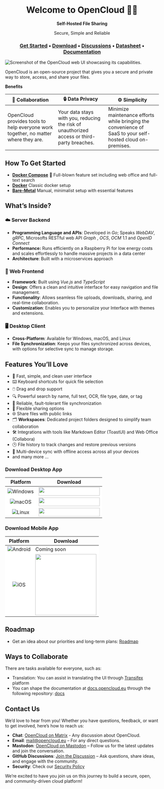 <h1 align="center">Welcome to OpenCloud 👋🏼</h1>

<p align="center"><strong>Self-Hosted File Sharing</strong></p>
<p align="center">Secure, Simple and Reliable</p>

<h3 align="center">
  <b><a href="https://docs.opencloud.eu/docs/admin/getting-started/container/docker-compose-local">Get Started</a></b>
  •
  <a href="https://github.com/opencloud-eu/.github/edit/main/profile/README.md#download-desktop-app">Download</a>
  •
  <a href="https://github.com/orgs/opencloud-eu/discussions">Discussions</a>
  •
  <a href="https://docs.opencloud.eu/docs/admin/welcome/datasheet">Datasheet</a>
  •
  <a href="https://docs.opencloud.eu/">Documentation</a>
  </h3>

![Screenshot of the OpenCloud web UI showcasing its capabilities.](https://raw.githubusercontent.com/opencloud-eu/.github/refs/heads/main/profile/web-ui-gallery-view-optimized.jpg)

OpenCloud is an open-source project that gives you a secure and private way to store, access, and share your files.

**Benefits**

| 🤝 **Collaboration**               | 🔒 **Data Privacy**              | ⚙️ **Simplicity**                          |
|------------------------------------|----------------------------------|--------------------------------------------|
| OpenCloud provides tools to help everyone work together, no matter where they are. | Your data stays with you, reducing the risk of unauthorized access or third-party breaches. | Minimize maintenance efforts while bringing the convenience of SaaS to your self-hosted cloud on-premises. |


## How To Get Started

- **[Docker Compose](https://docs.opencloud.eu/docs/admin/getting-started/container/docker-compose-local)** 🌟 Full-blown feature set including web office and full-text search 
- **[Docker](https://docs.opencloud.eu/docs/admin/getting-started/container/docker)** Classic docker setup 
- **[Bare-Metal](https://docs.opencloud.eu/docs/admin/getting-started/other/bare-metal)** Manual, minimalist setup with essential features 


## What’s Inside?

### ☁️ Server Backend

- **Programming Language and APIs**: Developed in _Go_; Speaks _WebDAV_, _gRPC_, Microsofts RESTful web API _Graph_ , _OCS_, _OCM_ 1.1 and _OpenID Connect_  
- **Performance:** Runs efficiently on a Raspberry Pi for low energy costs and scales effortlessly to handle massive projects in a data center
- **Architecture**: Built with a microservices approach


### 🐻 Web Frontend

- **Framework**: Built using _Vue.js_ and _TypeScript_
- **Design**: Offers a clean and intuitive interface for easy navigation and file management.
- **Functionality**: Allows seamless file uploads, downloads, sharing, and real-time collaboration.
- **Customization**: Enables you to personalize your Interface  with themes and extensions.

### 🖥️ Desktop Client

- **Cross-Platform**: Available for Windows, macOS, and Linux
- **File Synchronization**: Keeps your files synchronized across devices, with options for selective sync to manage storage.

## Features You’ll Love

- 🚀 Fast, simple, and clean user interface  
- ⌨️ Keyboard shortcuts for quick file selection  
- 🖱️ Drag and drop support
- 🔍 Powerful search by name, full text, OCR, file type, date, or tag 
- 🔄 Reliable, fault-tolerant file synchronization  
- 🔗 Flexible sharing options  
- 🌐 Share files with public links  
- 🗂️ **Workspaces**: Dedicated project folders designed to simplify team collaboration
- 🛠️ Integrations with tools like Markdown Editor (ToastUI) and Web Office (Collabora)  
- 🕒 File history to track changes and restore previous versions  
- 📱 Multi-device sync with offline access across all your devices  
- and many more ...

### Download Desktop App

<table>
  <thead>
    <tr>
      <th>Platform</th>
      <th>Download</th>
    </tr>
  </thead>
  <tbody>
    <tr>
      <td align="center" style="background-color:#ffffff;">
        <img src="https://img.icons8.com/ios-filled/50/000000/windows-logo.png" alt="Windows"/>
      </td>
      <td align="left" style="background-color:#ffffff;">
        <a href="https://apps.microsoft.com/detail/9pbx43hcmldq?mode=direct">
          <img src="https://img.shields.io/badge/Download-Microsoft_Store-20434f?style=for-the-badge&logo=microsoft&logoColor=ffffff&labelColor=20434f&color=20434f&label=Download" style="width:200px;height:28px;"/>
        </a><br/>
      </td>
    </tr>
    <tr>
      <td align="center" style="background-color:#ffffff;">
        <img src="https://img.icons8.com/ios-filled/50/000000/mac-os.png" alt="macOS"/>
      </td>
      <td align="left" style="background-color:#ffffff;">
        <a href="https://github.com/opencloud/opencloud/releases/latest/download/OpenCloud-macOS.pkg">
          <img src="https://img.shields.io/badge/Download-pkg-20434f?style=for-the-badge&logo=apple&logoColor=ffffff&labelColor=20434f&color=20434f&label=Download" style="width:200px;height:28px;"/>
        </a><br/>
      </td>
    </tr>
    <tr>
      <td align="center" style="background-color:#ffffff;">
        <img src="https://img.icons8.com/ios-filled/50/000000/linux.png" alt="Linux"/>
      </td>
      <td align="left" style="background-color:#ffffff;">
        <a href="https://github.com/opencloud-eu/desktop/releases/download/v1.0.0/OpenCloud_Desktop-v1.0.0-linux-gcc-x86_64.AppImage">
          <img src="https://img.shields.io/badge/Download-AppImage-20434f?style=for-the-badge&logo=linux&logoColor=ffffff&labelColor=20434f&color=20434f&label=Download" style="width:200px;height:28px;"/>
        </a><br/>
      </td>
    </tr>
  </tbody>
</table>

### Download Mobile App

<table>
  <thead>
    <tr>
      <th>Platform</th>
      <th>Download</th>
    </tr>
  </thead>
  <tbody>
    <tr>
      <td align="center" style="background-color:#ffffff;">
        <img src="https://img.icons8.com/ios-filled/50/000000/android-os.png" alt="Android"/>
      </td>
      <td align="left" style="background-color:#ffffff;">
Coming soon
        <!-- <a href="#">
          <img src="https://img.shields.io/badge/Download-Play_Store-20434f?style=for-the-badge&logo=google-play&logoColor=ffffff&labelColor=20434f&color=20434f&label=Download" style="width:200px;"/>
        </a> -->
<br/>
      </td>
    </tr>
    <tr>
      <td align="center" style="background-color:#ffffff;">
        <img src="https://img.icons8.com/ios-filled/50/000000/ios-logo.png" alt="iOS"/>
      </td>
      <td align="left" style="background-color:#ffffff;">
        <a href="https://apps.apple.com/de/app/id6743121005">
          <img src="https://img.shields.io/badge/Download-App_Store-20434f?style=for-the-badge&logo=appstore&logoColor=ffffff&labelColor=20434f&color=20434f&label=Download" style="width:200px;"/>
        </a><br/>
      </td>
    </tr>
  </tbody>
</table>




## Roadmap
- Get an idea about our priorities and long-term plans: [Roadmap](https://opencloud.eu/roadmap)

## Ways to Collaborate

There are tasks available for everyone, such as:
- Translation: You can assist in translating the UI through [Transifex](https://explore.transifex.com/opencloud-eu/opencloud-eu/) platform
- You can shape the documentation at [docs.opencloud.eu](https://docs.opencloud.eu/docs/user/intro) through the following repository: [docs](https://github.com/opencloud-eu/docs)


## Contact Us

We’d love to hear from you! Whether you have questions, feedback, or want to get involved, here’s how to reach us:

- **Chat**: [OpenCloud on Matrix](https://matrix.to/#/#opencloud:matrix.org) - Any discussion about OpenCloud.
- **Email**: [mail@opencloud.eu](mailto:mail@opencloud.eu) – For any direct questions.
- **Mastodon**: [OpenCloud on Mastodon](https://social.opencloud.eu/@OpenCloud) – Follow us for the latest updates and join the conversation.
- **GitHub Discussions**: [Join the Discussion](https://github.com/orgs/opencloud-eu/discussions) – Ask questions, share ideas, and engage with the community.
- **Security**: Check our [Security Policy](SECURITY.md)

We’re excited to have you join us on this journey to build a secure, open, and community-driven cloud platform!

